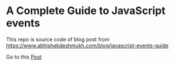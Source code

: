# A Complete Guide to JavaScript events

This repo is source code of blog post from https://www.abhishekdeshmukh.com/blog/javascript-events-guide

Go to this [Post](https://www.abhishekdeshmukh.com/blog/javascript-events-guide)
